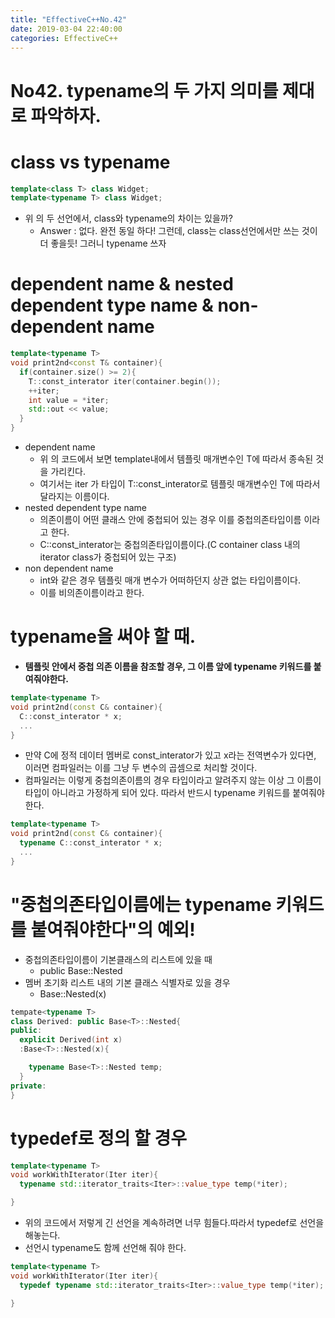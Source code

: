 ```yaml
---
title: "EffectiveC++No.42"
date: 2019-03-04 22:40:00
categories: EffectiveC++
---
```

# No42. typename의 두 가지 의미를 제대로 파악하자.

# class vs typename

```c++
template<class T> class Widget;
template<typename T> class Widget;
```

- 위 의 두 선언에서, class와 typename의 차이는 있을까?
  - Answer : 없다. 완전 동일 하다! 그런데, class는 class선언에서만 쓰는 것이 더 좋을듯! 그러니 typename 쓰자

# dependent name & nested dependent type name & non-dependent name

```c++
template<typename T>
void print2nd<const T& container){
  if(container.size() >= 2){
    T::const_interator iter(container.begin());
    ++iter;
    int value = *iter;
    std::out << value;
  }
}
```

 - dependent name
   - 위 의 코드에서 보면 template내에서 템플릿 매개변수인 T에 따라서 종속된 것을 가리킨다.
   - 여기서는 iter 가 타입이 T::const_interator로 템플릿 매개변수인 T에 따라서 달라지는 이름이다.
 - nested dependent type name
   - 의존이름이 어떤 클래스 안에 중첩되어 있는 경우 이를 중첩의존타입이름 이라고 한다.
   - C::const_interator는 중첩의존타입이름이다.(C container class 내의 iterator class가 중첩되어 있는 구조)
 - non dependent name
   - int와 같은 경우 템플릿 매개 변수가 어떠하던지 상관 없는 타입이름이다.
   - 이를 비의존이름이라고 한다.

# typename을 써야 할 때.

- **템플릿 안에서 중첩 의존 이름을 참조할 경우, 그 이름 앞에 typename 키워드를 붙여줘야한다.**

```c++
template<typename T>
void print2nd(const C& container){
  C::const_interator * x;
  ...
}
```

- 만약 C에 정적 데이터 멤버로 const_interator가 있고 x라는 전역변수가 있다면, 이러면 컴파일러는 이를 그냥 두 변수의 곱셈으로 처리할 것이다.
- 컴파일러는 이렇게 중첩의존이름의 경우 타입이라고 알려주지 않는 이상 그 이름이 타입이 아니라고 가정하게 되어 있다. 따라서 반드시 typename 키워드를 붙여줘야한다.

```c++
template<typename T>
void print2nd(const C& container){
  typename C::const_interator * x;
  ...
}
```

# "중첩의존타입이름에는 typename 키워드를 붙여줘야한다"의 예외!

- 중첩의존타입이름이 기본클래스의 리스트에 있을 때
  - public Base<T>::Nested
- 멤버 초기화 리스트 내의 기본 클래스 식별자로 있을 경우
  - Base<T>::Nested(x)
```c++
tempate<typename T>
class Derived: public Base<T>::Nested{
public:
  explicit Derived(int x)
  :Base<T>::Nested(x){

    typename Base<T>::Nested temp;
  }
private:
}
```

# typedef로 정의 할 경우
```c++
template<typename T>
void workWithIterator(Iter iter){
  typename std::iterator_traits<Iter>::value_type temp(*iter);

}
```

- 위의 코드에서 저렇게 긴 선언을 계속하려면 너무 힘들다.따라서 typedef로 선언을 해놓는다.
- 선언시 typename도 함께 선언해 줘야 한다.

```c++
template<typename T>
void workWithIterator(Iter iter){
  typedef typename std::iterator_traits<Iter>::value_type temp(*iter);

}
```
